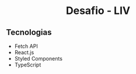 <h1 align="center">
Desafio - LIV
</h1>

## Tecnologias

- Fetch API
- React.js
- Styled Components
- TypeScript

